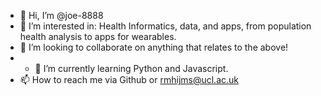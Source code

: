 - 👋 Hi, I’m @joe-8888
- 👀 I’m interested in:     Health Informatics, data, and apps, from population health analysis to apps for wearables.
- 💞️ I’m looking to collaborate on       anything that relates to the above!
- - 🌱 I’m currently learning       Python and Javascript.
- 📫 How to reach me via Github or rmhijms@ucl.ac.uk





<!---
joe-8888/joe-8888 is a ✨ special ✨ repository because its `README.md` (this file) appears on your GitHub profile.
You can click the Preview link to take a look at your changes.
--->
